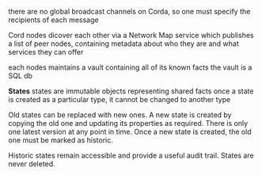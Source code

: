 there are no global broadcast channels on Corda, so one must specify the recipients of each message

Cord nodes dicover each other via a Network Map service which publishes a list of peer nodes, containing metadata about who they are and what services they can offer

each nodes maintains a vault containing all of its known facts
the vault is a SQL db

**States**
states are immutable objects representing shared facts
once a state is created as a particular type, it cannot be changed to another type

Old states can be replaced with new ones. A new state is created by copying the old one and updating its properties as required. There is only one latest version at any point in time. Once a new state is created, the old one must be marked as historic.

Historic states remain accessible and provide a useful audit trail. States are never deleted.